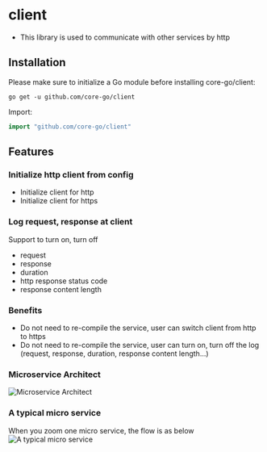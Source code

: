# client
- This library is used to communicate with other services by http

## Installation
Please make sure to initialize a Go module before installing core-go/client:

```shell
go get -u github.com/core-go/client
```

Import:
```go
import "github.com/core-go/client"
```
## Features
### Initialize http client from config
- Initialize client for http
- Initialize client for https
### Log request, response at client
Support to turn on, turn off
- request
- response
- duration
- http response status code
- response content length

### Benefits
- Do not need to re-compile the service, user can switch client from http to https
- Do not need to re-compile the service, user can turn on, turn off the log (request, response, duration, response content length...)
### Microservice Architect
![Microservice Architect](https://camo.githubusercontent.com/cf46a1780520d3612f1d81b219b56a14428fc24bb4ae9f4eede169aa9c58bee8/68747470733a2f2f63646e2d696d616765732d312e6d656469756d2e636f6d2f6d61782f3830302f312a764b6565504f5f5543373369377466796d536d594e412e706e67)

### A typical micro service
When you zoom one micro service, the flow is as below
![A typical micro service](https://camo.githubusercontent.com/581033268b9152e7ea8881904f533a51a29eeb3a63e8d6478540668c6e422ce3/68747470733a2f2f63646e2d696d616765732d312e6d656469756d2e636f6d2f6d61782f3830302f312a64396b79656b416251594278482d4336773338585a512e706e67)
